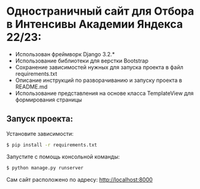# Одностраничный сайт для Отбора в Интенсивы Академии Яндекса 22/23:
 - Использован фреймворк Django 3.2.* 
 - Использование библиотеки для верстки Bootstrap
 - Сохранение зависимостей нужных для запуска проекта в файл requirements.txt
 - Описание инструкций по разворачиванию и запуску проекта в README.md
 - Использование представления на основе класса TemplateView для формирования страницы 

## Запуск проекта:

Установите зависимости:
```bash
$ pip install -r requirements.txt
```
Запустите с помощь консольной команды:    
```bash
$ python manage.py runserver
```
    
Сам сайт расположено по адресу: [http://localhost:8000](http://localhost:8000)
